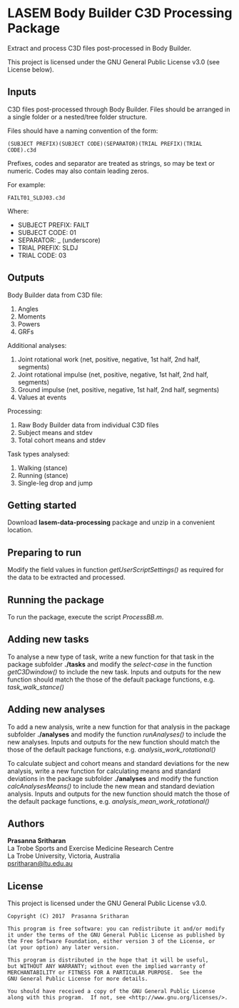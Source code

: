 # LASEM Body Builder C3D Processing Package

Extract and process C3D files post-processed in Body Builder.

This project is licensed under the GNU General Public License v3.0 (see License below).


## Inputs

C3D files post-processed through Body Builder. Files should be arranged in a single folder or a nested/tree folder structure.

Files should have a naming convention of the form:
```text
(SUBJECT PREFIX)(SUBJECT CODE)(SEPARATOR)(TRIAL PREFIX)(TRIAL CODE).c3d
```

Prefixes, codes and separator are treated as strings, so may be text or numeric. Codes may also contain leading zeros.

For example:
```text
FAILT01_SLDJ03.c3d
```
Where:
* SUBJECT PREFIX: FAILT
* SUBJECT CODE: 01
* SEPARATOR: \_ (underscore)
* TRIAL PREFIX: SLDJ
* TRIAL CODE: 03

## Outputs

Body Builder data from C3D file:
1. Angles
2. Moments
3. Powers
4. GRFs

Additional analyses:
1. Joint rotational work (net, positive, negative, 1st half, 2nd half, segments)
2. Joint rotational impulse (net, positive, negative, 1st half, 2nd half, segments)
3. Ground impulse (net, positive, negative, 1st half, 2nd half, segments)
4. Values at events

Processing: 
1. Raw Body Builder data from individual C3D files
2. Subject means and stdev
3. Total cohort means and stdev

Task types analysed:
1. Walking (stance)
2. Running (stance)
3. Single-leg drop and jump

## Getting started

Download **lasem-data-processing** package and unzip in a convenient location.

## Preparing to run

Modify the field values in function *getUserScriptSettings()* as required for the data to be extracted and processed. 

## Running the package

To run the package, execute the script *ProcessBB.m*.

## Adding new tasks

To analyse a new type of task, write a new function for that task in the package subfolder **./tasks** and modify the *select-case* in the function *getC3Dwindow()* to include the new task. Inputs and outputs for the new function should match the those of the default package functions, e.g. *task_walk_stance()*

## Adding new analyses

To add a new analysis, write a new function for that analysis in the package subfolder **./analyses** and modify the function *runAnalyses()* to include the new analyses. Inputs and outputs for the new function should match the those of the default package functions, e.g. *analysis_work_rotational()*

To calculate subject and cohort means and standard deviations for the new analysis, write a new function for calculating means and standard deviations in the package subfolder **./analyses** and modify the function *calcAnalysesMeans()* to include the new mean and standard deviation analysis. Inputs and outputs for the new function should match the those of the default package functions, e.g. *analysis_mean_work_rotational()* 

## Authors

**Prasanna Sritharan**  
La Trobe Sports and Exercise Medicine Research Centre  
La Trobe University, Victoria, Australia  
psritharan@ltu.edu.au

## License

This project is licensed under the GNU General Public License v3.0.

	Copyright (C) 2017  Prasanna Sritharan

    This program is free software: you can redistribute it and/or modify
    it under the terms of the GNU General Public License as published by
    the Free Software Foundation, either version 3 of the License, or
    (at your option) any later version.

    This program is distributed in the hope that it will be useful,
    but WITHOUT ANY WARRANTY; without even the implied warranty of
    MERCHANTABILITY or FITNESS FOR A PARTICULAR PURPOSE.  See the
    GNU General Public License for more details.

    You should have received a copy of the GNU General Public License
    along with this program.  If not, see <http://www.gnu.org/licenses/>.
    

